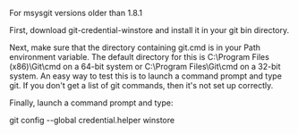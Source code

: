 For msysgit versions older than 1.8.1

First, download git-credential-winstore and install it in your git bin directory.

Next, make sure that the directory containing git.cmd is in your Path environment variable. The default directory for this is C:\Program Files (x86)\Git\cmd on a 64-bit system or C:\Program Files\Git\cmd on a 32-bit system. An easy way to test this is to launch a command prompt and type git. If you don't get a list of git commands, then it's not set up correctly.

Finally, launch a command prompt and type:

git config --global credential.helper winstore
